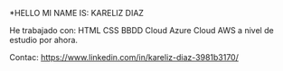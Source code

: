 *HELLO MI NAME IS: KARELIZ DIAZ

He trabajado con:
HTML
CSS
BBDD
Cloud Azure
Cloud AWS
a nivel de estudio por ahora.

Contac: https://www.linkedin.com/in/kareliz-diaz-3981b3170/





